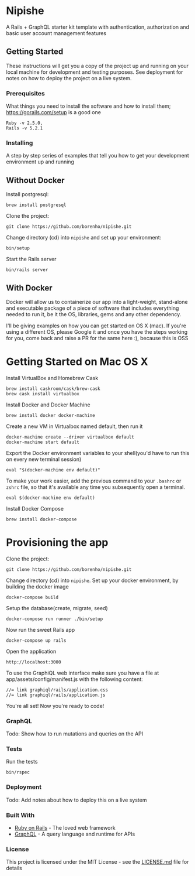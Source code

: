 # Nipishe

A Rails + GraphQL starter kit template with authentication, authorization and basic user account management features

## Getting Started

These instructions will get you a copy of the project up and running on your local machine for development and testing purposes. See deployment for notes on how to deploy the project on a live system.

### Prerequisites

What things you need to install the software and how to install them; https://gorails.com/setup
is a good one

```
Ruby -v 2.5.0,
Rails -v 5.2.1
```

### Installing

A step by step series of examples that tell you how to get your development environment up and running

## Without Docker

Install postgresql:

```
brew install postgresql
```

Clone the project:

```
git clone https://github.com/borenho/nipishe.git
```

Change directory (cd) into `nipishe` and set up your environment:

```
bin/setup
```

Start the Rails server

```
bin/rails server
```

## With Docker
Docker will allow us to containerize our app into a light-weight, stand-alone
and executable package of a piece of software that includes everything needed to run
it, be it the OS, libraries, gems and any other dependency.

I'll be giving examples on how you can get started on OS X (mac). If you're
using a different OS, please Google it and once you have the steps working for
you, come back and raise a PR for the same here :), because this is OSS

# Getting Started on Mac OS X

Install VirtualBox and Homebrew Cask
```
brew install caskroom/cask/brew-cask
brew cask install virtualbox
```

Install Docker and Docker Machine
```
brew install docker docker-machine
```

Create a new VM in Virtualbox named default, then run it
```
docker-machine create --driver virtualbox default
docker-machine start default
```

Export the Docker environment variables to your shell(you'd have to run this on
every new terminal session)
```
eval "$(docker-machine env default)"
```

To make your work easier, add the previous command to your `.bashrc` or `zshrc` file, so that it's available any time you subsequently open a terminal.
```
eval $(docker-machine env default)
```

Install Docker Compose
```
brew install docker-compose
```

# Provisioning the app
Clone the project:

```
git clone https://github.com/borenho/nipishe.git
```

Change directory (cd) into `nipishe`.
Set up your docker environment, by building the docker image
```
docker-compose build
```

Setup the database(create, migrate, seed)
```
docker-compose run runner ./bin/setup
```

Now run the sweet Rails app
```
docker-compose up rails
```

Open the application

```
http://localhost:3000
```

To use the GraphiQL web interface make sure you have a file at app/assets/config/manifest.js with the following content:

```
//= link graphiql/rails/application.css
//= link graphiql/rails/application.js

```
 
You're all set! Now you're ready to code!

### GraphQL

Todo: Show how to run mutations and queries on the API


### Tests

Run the tests

```
bin/rspec
```


### Deployment

Todo: Add notes about how to deploy this on a live system


### Built With

* [Ruby on Rails](https://rubyonrails.org/) - The loved web framework
* [GraphQL](https://graphql.org/) - A query language and runtime for APIs


### License

This project is licensed under the MIT License - see the [LICENSE.md](LICENSE.md) file for details

